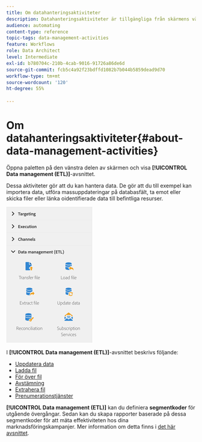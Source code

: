 ```yaml
---
title: Om datahanteringsaktiviteter
description: Datahanteringsaktiviteter är tillgängliga från skärmens vänstra sida.
audience: automating
content-type: reference
topic-tags: data-management-activities
feature: Workflows
role: Data Architect
level: Intermediate
exl-id: b780704c-210b-4cab-9016-91726a86de6d
source-git-commit: fcb5c4a92f23bdffd1082b7b044b5859dead9d70
workflow-type: tm+mt
source-wordcount: '120'
ht-degree: 55%

---
```


# Om datahanteringsaktiviteter{#about-data-management-activities}

Öppna paletten på den vänstra delen av skärmen och visa **[!UICONTROL Data management (ETL)]**-avsnittet.

Dessa aktiviteter gör att du kan hantera data. De gör att du till exempel kan importera data, utföra massuppdateringar på databasfält, ta emot eller skicka filer eller länka oidentifierade data till befintliga resurser.

![](assets/wkf_etl_activities.png)

I **[!UICONTROL Data management (ETL)]**-avsnittet beskrivs följande:

* [Uppdatera data](../../automating/using/update-data.md)
* [Ladda fil](../../automating/using/load-file.md)
* [För över fil](../../automating/using/transfer-file.md)
* [Avstämning](../../automating/using/reconciliation.md)
* [Extrahera fil](../../automating/using/extract-file.md)
* [Prenumerationstjänster](../../automating/using/subscription-services.md)

**[!UICONTROL Data management (ETL)]** kan du definiera **segmentkoder** för utgående övergångar. Sedan kan du skapa rapporter baserade på dessa segmentkoder för att mäta effektiviteten hos dina marknadsföringskampanjer. Mer information om detta finns i [det här avsnittet](../../reporting/using/creating-a-report-workflow-segment.md).
